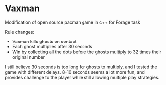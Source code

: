 # Vaxman
Modification of open source pacman game in c++ for Forage task

Rule changes:

- Vaxman kills ghosts on contact
- Each ghost multiplies after 30 seconds
- Win by collecting all the dots before the ghosts multiply to 32 times their original number

I still believe 30 seconds is too long for ghosts to multiply, and I tested the game with different delays. 8-10 seconds seems a lot more fun, and provides challenge to the player while still allowing multiple play strategies.
